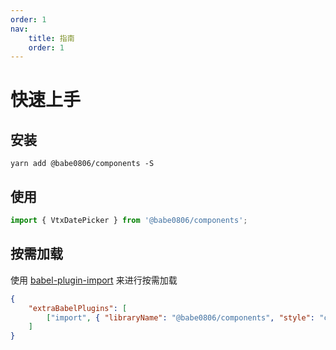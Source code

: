 ```yaml
---
order: 1
nav:
    title: 指南
    order: 1
---
```


# 快速上手

## 安装

```shell
yarn add @babe0806/components -S
```

## 使用

```js
import { VtxDatePicker } from '@babe0806/components';
```

## 按需加载

使用 [babel-plugin-import](https://github.com/ant-design/babel-plugin-import) 来进行按需加载

```json
{
    "extraBabelPlugins": [
        ["import", { "libraryName": "@babe0806/components", "style": "css" }, "babe0806-components"]
    ]
}
```
